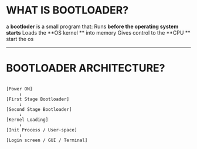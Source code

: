 # WHAT IS BOOTLOADER?

a **bootloder** is a small program that:
Runs **before the operating system starts**
Loads the **OS kernel ** into memory 
Gives control to the **CPU ** start the os

 ---


#  BOOTLOADER ARCHITECTURE?
```text

[Power ON]
     ↓
[First Stage Bootloader]
     ↓
[Second Stage Bootloader]
     ↓
[Kernel Loading]
     ↓
[Init Process / User-space]
     ↓
[Login screen / GUI / Terminal]
